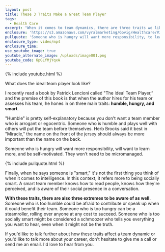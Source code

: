 ```yaml
---
layout: post
title: These 3 Traits Make a Great Team Player
tags:
  - Health Care
excerpt: "When it comes to team dynamics, there are three traits we like to look for that we've borrowed from the book \"The Ideal Team Player.\""
enclosure: 'https://s3.amazonaws.com/vyralmarketing/Govig/Healthcare/Videos/2017/These+3+Traits+Make+a+Great+Team+Player+(1).mp4'
pullquote: 'Someone who is hungry will want more responsibility, to learn more, and be self-motivated.'
enclosure_type: video/mp4
enclosure_time:
use_youtube_image: true
youtube_alternate_image: /uploads/image001.png
youtube_code: KpGLfMjYqxA
---
```



{% include youtube.html %}

What does the ideal team player look like?

I recently read a book by Patrick Lencioni called "The Ideal Team Player,” and the premise of this book is that when the author hires for his team or assesses his team, he hones in on three main traits: **humble, hungry, and smart**.

"Humble" is pretty self-explanatory because you don't want a team member who is arrogant or egocentric. Someone who is humble and plays well with others will put the team before themselves. Herb Brooks said it best in "Miracle," the name on the front of the jersey should always be more important than the name on the back.

Someone who is hungry will want more responsibility, will want to learn more, and be self-motivated. They won't need to be micromanaged.

{% include pullquote.html %}

Finally, when he says someone is "smart," it's not the first thing you think of when it comes to intelligence. In this context, it refers more to being socially smart. A smart team member knows how to read people, knows how they're perceived, and is aware of their social presence in a conversation.

**With these traits, there are also three extremes to be aware of as well.** Someone who is too humble could be afraid to contribute or speak up when it could benefit their team. Someone who is too hungry can be a steamroller, rolling over anyone at any cost to succeed. Someone who is too socially smart might be considered a schmoozer who tells you everything you want to hear, even when it might not be the truth.

If you'd like to talk further about how these traits affect a team dynamic or you'd like to talk more about your career, don't hesitate to give me a call or send me an email. I'd love to hear from you.